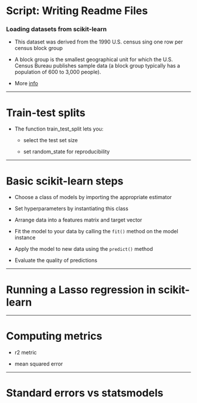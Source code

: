 # Script: Writing Readme Files

### Loading datasets from scikit-learn

- This dataset was derived from the 1990 U.S. census sing one row per census block group

- A block group is the smallest geographical unit for which the U.S. Census Bureau
  publishes sample data (a block group typically has a population of 600 to 3,000
  people).

- More
  [info](https://scikit-learn.org/1.5/datasets/real_world.html#california-housing-dataset)

______________________________________________________________________

# Train-test splits

- The function train_test_split lets you:

  - select the test set size

  - set random_state for reproducibility

______________________________________________________________________

# Basic scikit-learn steps

- Choose a class of models by importing the appropriate estimator

- Set hyperparameters by instantiating this class

- Arrange data into a features matrix and target vector

- Fit the model to your data by calling the `fit()` method on the model instance

- Apply the model to new data using the `predict()` method

- Evaluate the quality of predictions

______________________________________________________________________

# Running a Lasso regression in scikit-learn

______________________________________________________________________

# Computing metrics

- r2 metric

- mean squared error

______________________________________________________________________

# Standard errors vs statsmodels
